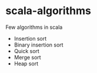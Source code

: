 # scala-algorithms
Few algorithms in scala

- Insertion sort
- Binary insertion sort
- Quick sort
- Merge sort
- Heap sort
